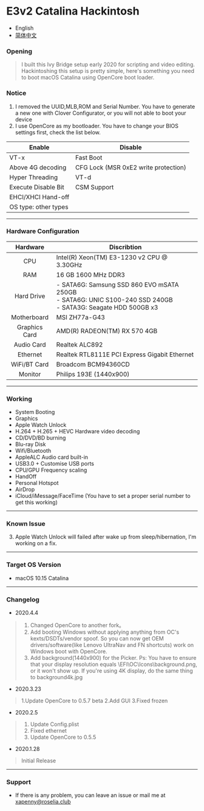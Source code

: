 

# E3v2 Catalina Hackintosh

- English
- [简体中文](https://github.com/xapenny/E3v2-Catalina-Hackintosh-setup/blob/master/README.md)

### Opening

> I built this Ivy Bridge setup early 2020 for scripting and video editing. Hackintoshing this setup is pretty simple, here's something you need to boot macOS Catalina using OpenCore boot loader. 

### Notice

1. I removed the UUID,MLB,ROM and Serial Number. You have to generate a new one with Clover Configurator, or you will not able to boot your device
2. I use OpenCore as my bootloader. You have to change your BIOS settings first, check the list below.

| Enable               | Disable                              |
| -------------------- | ------------------------------------ |
| VT-x                 | Fast Boot                            |
| Above 4G decoding    | CFG Lock (MSR 0xE2 write protection) |
| Hyper Threading      | VT-d                                 |
| Execute Disable Bit  | CSM Support                          |
| EHCI/XHCI Hand-off   |                                      |
| OS type: other types |                                      |

---

### Hardware Configuration

|     Hardware      | Discribtion                                                         |
| :-----------: | ------------------------------------------------------------ |
|      CPU      | Intel(R) Xeon(TM) E3-1230 v2 CPU @ 3.30GHz                   |
|      RAM      | 16 GB 1600 MHz DDR3                                          |
|  Hard Drive   | - SATA6G: Samsung SSD 860 EVO mSATA 250GB <br/>- SATA6G: UNIC S100-240 SSD 240GB<br/>- SATA3G: Seagate HDD 500GB x3 |
|  Motherboard  | MSI ZH77a-G43                                                |
| Graphics Card | AMD(R) RADEON(TM) RX 570 4GB                                 |
|  Audio Card   | Realtek ALC892                                               |
|   Ethernet    | Realtek RTL8111E PCI Express Gigabit Ethernet                |
| WiFi/BT Card  | Broadcom BCM94360CD                                          |
|    Monitor    | Philips 193E (1440x900)                                      |

---

### Working

- System Booting
- Graphics
- Apple Watch Unlock 
- H.264 + H.265 + HEVC Hardware video decoding
- CD/DVD/BD burning
- Blu-ray Disk
- Wifi/Bluetooth
- AppleALC Audio card built-in
- USB3.0 + Customise USB ports
- CPU/GPU Frequency scaling
- HandOff
- Personal Hotspot
- AirDrop
- iCloud/iMessage/FaceTime (You have to set a proper serial number to get this working)

---

### Known Issue

3. Apple Watch Unlock will failed after wake up from sleep/hibernation, I'm working on a fix.

---

### Target OS Version

- macOS 10.15 Catalina

---

### Changelog

- 2020.4.4

> 1. Changed OpenCore to another fork。
> 2. Add booting Windows without applying anything from OC's kexts/DSDTs/vendor spoof. So you can now get OEM drivers/software(like Lenovo UltraNav and FN shortcuts) work on Windows boot with OpenCore.
> 3. Add background(1440x900) for the Picker. Ps: You have to ensure that your display resolution equals \EFI\OC\Icons\background.png, or it won't show up. If you're using 4K display, do the same thing to background4k.jpg

- 2020.3.23
> 1.Update OpenCore to 0.5.7 beta
> 2.Add GUI
> 3.Fixed frozen

- 2020.2.5

> 1. Update Config.plist
> 2. Fixed ethernet
> 3. Update OpenCore to 0.5.5


- 2020.1.28

> Initial Release

---

### Support

- If there is any problem, you can leave an issue or mail me at <xapenny@roselia.club>
